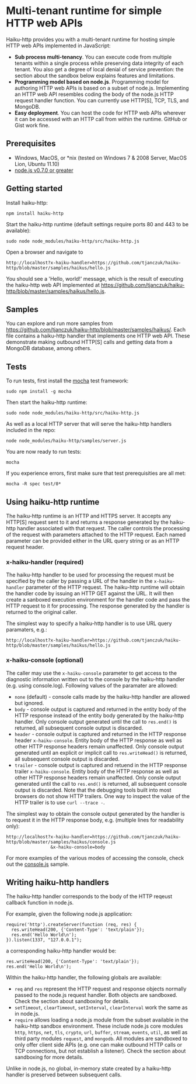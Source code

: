 # Multi-tenant runtime for simple HTTP web APIs

Haiku-http provides you with a multi-tenant runtime for hosting simple HTTP web APIs implemented in JavaScript:

- **Sub process multi-tenancy**. You can execute code from multiple tenants within a single process while preserving data integrity of each tenant. You also get a degree of local denial of service prevention: the section about the sandbox below explains features and limitations.
- **Programming model based on node.js**. Programming model for authoring HTTP web APIs is based on a subset of node.js. Implementing an HTTP web API resembles coding the body of the node.js HTTP request handler function. You can currently use HTTP[S], TCP, TLS, and MongoDB. 
- **Easy deployment**. You can host the code for HTTP web APIs wherever it can be accessed with an HTTP call from within the runtime. GitHub or Gist work fine. 

## Prerequisites

- Windows, MacOS, or *nix (tested on Windows 7 & 2008 Server, MacOS Lion, Ubuntu 11.10)
- [node.js v0.7.0 or greater](http://nodejs.org/dist/)

## Getting started

Install haiku-http:

```
npm install haiku-http
```

Start the haiku-http runtime (default settings require ports 80 and 443 to be available):

```
sudo node node_modules/haiku-http/src/haiku-http.js
```

Open a browser and navigate to 

```
http://localhost?x-haiku-handler=https://github.com/tjanczuk/haiku-http/blob/master/samples/haikus/hello.js
```

You should see a 'Hello, world!' message, which is the result of executing the haiku-http web API implemented at https://github.com/tjanczuk/haiku-http/blob/master/samples/haikus/hello.js. 

## Samples

You can explore and run more samples from https://github.com/tjanczuk/haiku-http/blob/master/samples/haikus/. Each file contains a haiku-http handler that implements one HTTP web API. These demonstrate making outbound HTTP[S] calls and getting data from a MongoDB database, among others.

## Tests

To run tests, first install the [mocha](https://github.com/visionmedia/mocha) test framework:

```
sudo npm install -g mocha
```

Then start the haiku-http runtime:

```
sudo node node_modules/haiku-http/src/haiku-http.js
```

As well as a local HTTP server that will serve the haiku-http handlers included in the repo:

```
node node_modules/haiku-http/samples/server.js
```

You are now ready to run tests:

```
mocha
```

If you experience errors, first make sure that test prerequisities are all met:

```
mocha -R spec test/0*
```

## Using haiku-http runtime

The haiku-http runtime is an HTTP and HTTPS server. It accepts any HTTP[S] request sent to it and returns a response generated by the haiku-http handler associated with that request. The caller controls the processing of the request with parameters attached to the HTTP request. Each named parameter can be provided either in the URL query string or as an HTTP request header. 

### x-haiku-handler (required)

The haiku-http handler to be used for processing the request must be specified by the caller by passing a URL of the handler in the `x-haiku-handler` parameter of the HTTP request. The haiku-http runtime will obtain the handler code by issuing an HTTP GET against the URL. It will then create a sanboxed execution environment for the handler code and pass the HTTP request to it for processing. The response generated by the handler is returned to the original caller. 

The simplest way to specify a haiku-http handler is to use URL query paramaters, e.g.:

```
http://localhost?x-haiku-handler=https://github.com/tjanczuk/haiku-http/blob/master/samples/haikus/hello.js
```

### x-haiku-console (optional)

The caller may use the `x-haiku-console` parameter to get access to the diagnostic information written out to the console  by the haiku-http handler (e.g. using console.log). Following values of the paramater are allowed:

- `none` (default) - console calls made by the haiku-http handler are allowed but ignored.
- `body` - console output is captured and returned in the entity body of the HTTP response instead of the entity body generated by the haiku-http handler. Only console output generated until the call to `res.end()` is returned, all subsequent console output is discarded. 
- `header` - console output is captured and returned in the HTTP response header `x-haiku-console`. Entity body of the HTTP response as well as other HTTP response headers remain unaffected. Only console output generated until an explicit or implicit call to `res.writeHead()` is returned, all subsequent console output is discarded.
- `trailer` - console output is captured and retuend in the HTTP response trailer `x-haiku-console`. Entity body of the HTTP response as well as other HTTP response headers remain unaffected. Only consle output generated until the call to `res.end()` is returned, all subsequent console output is discarded. Note that the debugging tools built into most browsers do not show HTTP trailers. One way to inspect the value of the HTTP trailer is to use `curl --trace -`. 

The simplest way to obtain the console output generated by the handler is to request it in the HTTP response body, e.g. (multiple lines for readability only):

```
http://localhost?x-haiku-handler=https://github.com/tjanczuk/haiku-http/blob/master/samples/haikus/console.js
                 &x-haiku-console=body
```

For more examples of the various modes of accessing the console, check out the [console.js](https://github.com/tjanczuk/haiku-http/blob/master/samples/haikus/console.js) sample. 

## Writing haiku-http handlers

The haiku-http handler corresponds to the body of the HTTP reqeust callback function in node.js. 

For example, given the following node.js application:

```
require('http').createServer(function (req, res) {
  res.writeHead(200, {'Content-Type': 'text/plain'});
  res.end('Hello World\n');
}).listen(1337, "127.0.0.1");
```

a corresponding haiku-http handler would be:

```
res.writeHead(200, {'Content-Type': 'text/plain'});
res.end('Hello World\n');
```

Within the haiku-http handler, the following globals are available:

- `req` and `res` represent the HTTP request and response objects normally passed to the node.js request handler. Both objects are sandboxed. Check the section about sandboxing for details.  
- `setTimeout`, `clearTimeout`, `setInterval`, `clearInterval` work the same as in node.js.  
- `require` allows loading a node.js module from the subset available in the haiku-http sandbox environment. These include node.js core modules `http`, `https`, `net`, `tls`, `crypto`, `url`, `buffer`, `stream`, `events`, `util`, as well as third party modules `request`, and `mongodb`. All modules are sandboxed to only offer client side APIs (e.g. one can make outbound HTTP calls or TCP connections, but not establish a listener). Check the section about sandboxing for more details. 

Unlike in node.js, no global, in-memory state created by a haiku-http handler is preserved between subsequent calls.  



